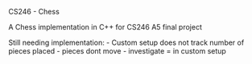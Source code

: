 CS246 - Chess

A Chess implementation in C++ for CS246 A5 final project

Still needing implementation:
    - Custom setup does not track number of pieces placed
    - pieces dont move
    - investigate = in custom setup